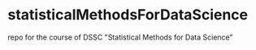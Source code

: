 # statisticalMethodsForDataScience
repo for the course of DSSC "Statistical Methods for Data Science"
